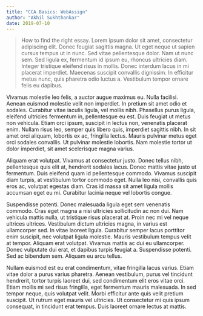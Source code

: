 ```yaml
---
title: "CCA Basics: WebAssign"
author: "Akhil Sukhthankar"
date: 2019-07-10
---
```


>How to find the right essay.
Lorem ipsum dolor sit amet, consectetur adipiscing elit. Donec feugiat sagittis magna. Ut eget neque ut sapien cursus tempus ut in nunc. Sed vitae pellentesque dolor. Nam ut nunc sem. Sed ligula ex, fermentum id ipsum eu, rhoncus ultricies diam. Integer tristique eleifend risus in mollis. Donec interdum lacus in mi placerat imperdiet. Maecenas suscipit convallis dignissim. In efficitur metus nunc, quis pharetra odio luctus a. Vestibulum tempor ornare felis eu dapibus.


Vivamus molestie leo felis, a auctor augue maximus eu. Nulla facilisi. Aenean euismod molestie velit non imperdiet. In pretium sit amet odio et sodales. Curabitur vitae iaculis ligula, vel mollis nibh. Phasellus purus ligula, eleifend ultricies fermentum in, pellentesque eu est. Duis feugiat ut metus non vehicula. Etiam orci ipsum, suscipit in lectus non, venenatis placerat enim. Nullam risus leo, semper quis libero quis, imperdiet sagittis nibh. In sit amet orci aliquam, lobortis ex ac, fringilla lectus. Mauris pulvinar metus eget orci sodales convallis. Ut pulvinar molestie lobortis. Nam molestie tortor ut dolor imperdiet, sit amet scelerisque magna varius.


Aliquam erat volutpat. Vivamus at consectetur justo. Donec tellus nibh, pellentesque quis elit at, hendrerit sodales lacus. Donec mattis vitae justo ut fermentum. Duis eleifend quam id pellentesque commodo. Vivamus suscipit diam turpis, at vestibulum tortor commodo eget. Nulla leo nisi, convallis quis eros ac, volutpat egestas diam. Cras id massa sit amet ligula mollis accumsan eget eu mi. Curabitur lacinia neque vel lobortis congue.


Suspendisse potenti. Donec malesuada ligula eget sem venenatis commodo. Cras eget magna a nisi ultricies sollicitudin ac non dui. Nam vehicula mattis nulla, ut tristique risus placerat at. Proin nec mi vel neque ultrices ultrices. Vestibulum dictum ultricies magna, in varius est ullamcorper sed. In vitae laoreet ligula. Curabitur semper lacus porttitor enim suscipit, nec volutpat ligula molestie. Mauris vestibulum tempus velit at tempor. Aliquam erat volutpat. Vivamus mattis ac dui eu ullamcorper. Donec vulputate dui erat, et dapibus turpis feugiat a. Suspendisse potenti. Sed ac bibendum sem. Aliquam eu arcu tellus.

Nullam euismod est eu erat condimentum, vitae fringilla lacus varius. Etiam vitae dolor a purus varius pharetra. Aenean vestibulum, purus vel tincidunt hendrerit, tortor turpis laoreet dui, sed condimentum elit eros vitae orci. Etiam mollis mi sed risus fringilla, eget fermentum mauris malesuada. In sed tempor neque, quis volutpat velit. Morbi efficitur ante quis velit pretium suscipit. Ut rutrum eget mauris vel ultricies. Ut consectetur mi quis ipsum consequat, in tincidunt erat tempus. Duis laoreet ornare lectus at mattis.